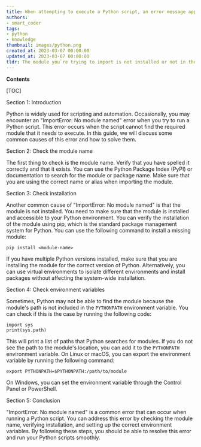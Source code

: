 ```yaml
---
title: When attempting to execute a Python script, an error message appears as "importerror no module named..."
authors:
- smart_coder
tags:
- python
- knowledge
thumbnail: images/python.png
created_at: 2023-03-07 00:00:00
updated_at: 2023-03-07 00:00:00
tldr: The module you`re trying to import is not installed or not in the correct directory.
---
```


**Contents**

[TOC]

Section 1: Introduction

Python is widely used for scripting and automation. Occasionally, you may encounter an "ImportError: No module named" error when you try to run a Python script. This error occurs when the script cannot find the required module that it needs to execute. In this guide, we will discuss some common causes of this error and how to solve them. 

Section 2: Check the module name

The first thing to check is the module name. Verify that you have spelled it correctly and that it exists. You can use the Python Package Index (PyPI) or documentation to search for the module or package name. Make sure that you are using the correct name or alias when importing the module. 

Section 3: Check installation

Another common cause of "ImportError: No module named" is that the module is not installed. You need to make sure that the module is installed and accessible to your Python environment. You can verify the installation of the module using pip, which is the standard package management system for Python. You can use the following command to install a missing module:

`pip install <module-name>`

If you have multiple Python versions installed, make sure that you are installing the module for the correct version of Python. Alternatively, you can use virtual environments to isolate different environments and install packages without affecting the system-wide installation. 

Section 4: Check environment variables

Sometimes, Python may not be able to find the module because the module's path is not included in the `PYTHONPATH` environment variable. You can check if this is the case by running the following code:

```
import sys
print(sys.path)
```

This will print a list of paths that Python searches for modules. If you do not see the path to the module's location, you can add it to the `PYTHONPATH` environment variable. On Linux or macOS, you can export the environment variable by running the following command:

`export PYTHONPATH=$PYTHONPATH:/path/to/module`

On Windows, you can set the environment variable through the Control Panel or PowerShell. 

Section 5: Conclusion

"ImportError: No module named" is a common error that can occur when running a Python script. You can address this error by checking the module name, verifying installation, and setting up the correct environment variables. By following these steps, you should be able to resolve this error and run your Python scripts smoothly.
